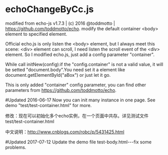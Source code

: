 # echoChangeByCc.js
modified from echo-js v1.7.3 | (c) 2016 @toddmotto | https://github.com/toddmotto/echo. modify the default container &lt;body> element to specified element.

Official echo.js is only listen the \<body\> element, but I always meet this scene: \<div\> element can scroll, I need listen the scroll event of the \<div\> element. So I modified echo.js, just add a config parameter "container".

While call initNew(config):if the "config.container" is not a valid value, it will be setted "document.body".You need set it a element like document.getElementById("aBox") or just let it go.

This is only added "container" config parameter, you can find other parameters from https://github.com/toddmotto/echo.

#Updated 2016-06-17
Now you can init many instance in one page. See demo "test/test-container.html" for more.

修改：现在可以初始化多个echo实例，在一个页面中共存。详见测试文件test/test-container.html

中文说明：http://www.cnblogs.com/robc/p/5431425.html

#Updated 2017-07-12
Update the demo file test-body.html---fix some problems.
